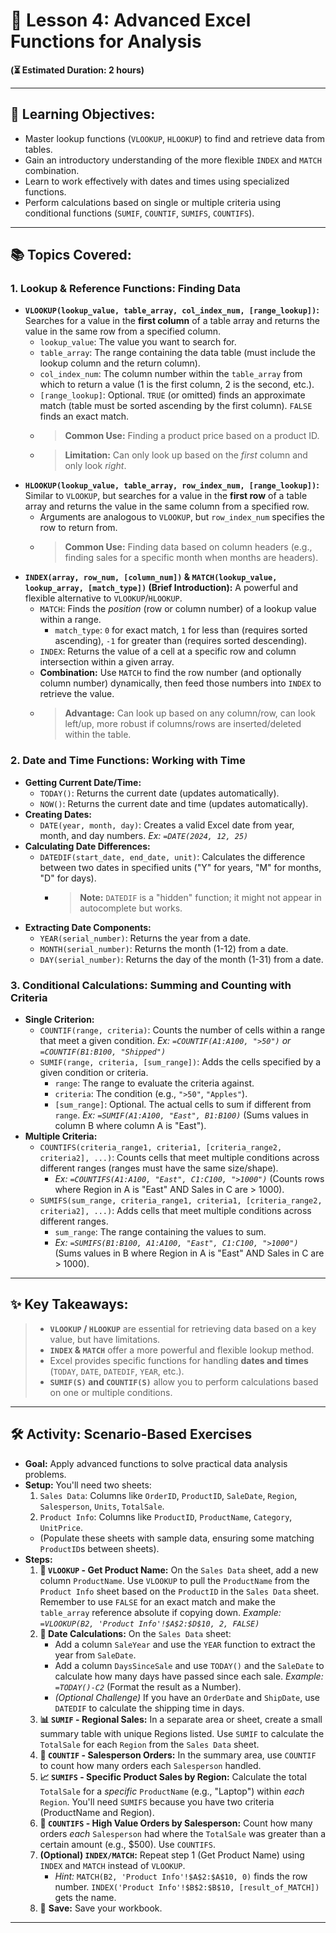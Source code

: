 # 🚀 Lesson 4: Advanced Excel Functions for Analysis

**(⏳ Estimated Duration: 2 hours)**

---

## 🎯 Learning Objectives:

*   Master lookup functions (`VLOOKUP`, `HLOOKUP`) to find and retrieve data from tables.
*   Gain an introductory understanding of the more flexible `INDEX` and `MATCH` combination.
*   Learn to work effectively with dates and times using specialized functions.
*   Perform calculations based on single or multiple criteria using conditional functions (`SUMIF`, `COUNTIF`, `SUMIFS`, `COUNTIFS`).

---

## 📚 Topics Covered:

### 1. Lookup & Reference Functions: Finding Data

*   **`VLOOKUP(lookup_value, table_array, col_index_num, [range_lookup])`:** Searches for a value in the **first column** of a table array and returns the value in the same row from a specified column.
    *   `lookup_value`: The value you want to search for.
    *   `table_array`: The range containing the data table (must include the lookup column and the return column).
    *   `col_index_num`: The column number within the `table_array` from which to return a value (1 is the first column, 2 is the second, etc.).
    *   `[range_lookup]`: Optional. `TRUE` (or omitted) finds an approximate match (table must be sorted ascending by the first column). `FALSE` finds an exact match.
    *   > **Common Use:** Finding a product price based on a product ID.
    *   > **Limitation:** Can only look up based on the *first* column and only look *right*.
*   **`HLOOKUP(lookup_value, table_array, row_index_num, [range_lookup])`:** Similar to `VLOOKUP`, but searches for a value in the **first row** of a table array and returns the value in the same column from a specified row.
    *   Arguments are analogous to `VLOOKUP`, but `row_index_num` specifies the row to return from.
    *   > **Common Use:** Finding data based on column headers (e.g., finding sales for a specific month when months are headers).
*   **`INDEX(array, row_num, [column_num])` & `MATCH(lookup_value, lookup_array, [match_type])` (Brief Introduction):** A powerful and flexible alternative to `VLOOKUP`/`HLOOKUP`.
    *   `MATCH`: Finds the *position* (row or column number) of a lookup value within a range.
        *   `match_type`: `0` for exact match, `1` for less than (requires sorted ascending), `-1` for greater than (requires sorted descending).
    *   `INDEX`: Returns the value of a cell at a specific row and column intersection within a given array.
    *   **Combination:** Use `MATCH` to find the row number (and optionally column number) dynamically, then feed those numbers into `INDEX` to retrieve the value.
    *   > **Advantage:** Can look up based on any column/row, can look left/up, more robust if columns/rows are inserted/deleted within the table.

### 2. Date and Time Functions: Working with Time

*   **Getting Current Date/Time:**
    *   `TODAY()`: Returns the current date (updates automatically).
    *   `NOW()`: Returns the current date and time (updates automatically).
*   **Creating Dates:**
    *   `DATE(year, month, day)`: Creates a valid Excel date from year, month, and day numbers. *Ex: `=DATE(2024, 12, 25)`*
*   **Calculating Date Differences:**
    *   `DATEDIF(start_date, end_date, unit)`: Calculates the difference between two dates in specified units ("Y" for years, "M" for months, "D" for days).
        *   > **Note:** `DATEDIF` is a "hidden" function; it might not appear in autocomplete but works.
*   **Extracting Date Components:**
    *   `YEAR(serial_number)`: Returns the year from a date.
    *   `MONTH(serial_number)`: Returns the month (1-12) from a date.
    *   `DAY(serial_number)`: Returns the day of the month (1-31) from a date.

### 3. Conditional Calculations: Summing and Counting with Criteria

*   **Single Criterion:**
    *   `COUNTIF(range, criteria)`: Counts the number of cells within a range that meet a given condition. *Ex: `=COUNTIF(A1:A100, ">50")` or `=COUNTIF(B1:B100, "Shipped")`*
    *   `SUMIF(range, criteria, [sum_range])`: Adds the cells specified by a given condition or criteria.
        *   `range`: The range to evaluate the criteria against.
        *   `criteria`: The condition (e.g., `">50"`, `"Apples"`).
        *   `[sum_range]`: Optional. The actual cells to sum if different from `range`. *Ex: `=SUMIF(A1:A100, "East", B1:B100)`* (Sums values in column B where column A is "East").
*   **Multiple Criteria:**
    *   `COUNTIFS(criteria_range1, criteria1, [criteria_range2, criteria2], ...)`: Counts cells that meet multiple conditions across different ranges (ranges must have the same size/shape).
        *   *Ex: `=COUNTIFS(A1:A100, "East", C1:C100, ">1000")`* (Counts rows where Region in A is "East" AND Sales in C are > 1000).
    *   `SUMIFS(sum_range, criteria_range1, criteria1, [criteria_range2, criteria2], ...)`: Adds cells that meet multiple conditions across different ranges.
        *   `sum_range`: The range containing the values to sum.
        *   *Ex: `=SUMIFS(B1:B100, A1:A100, "East", C1:C100, ">1000")`* (Sums values in B where Region in A is "East" AND Sales in C are > 1000).

---

## ✨ Key Takeaways:

> *   **`VLOOKUP` / `HLOOKUP`** are essential for retrieving data based on a key value, but have limitations.
> *   **`INDEX` & `MATCH`** offer a more powerful and flexible lookup method.
> *   Excel provides specific functions for handling **dates and times** (`TODAY`, `DATE`, `DATEDIF`, `YEAR`, etc.).
> *   **`SUMIF(S)` and `COUNTIF(S)`** allow you to perform calculations based on one or multiple conditions.

---

## 🛠️ Activity: Scenario-Based Exercises

*   **Goal:** Apply advanced functions to solve practical data analysis problems.
*   **Setup:** You'll need two sheets:
    1.  `Sales Data`: Columns like `OrderID`, `ProductID`, `SaleDate`, `Region`, `Salesperson`, `Units`, `TotalSale`.
    2.  `Product Info`: Columns like `ProductID`, `ProductName`, `Category`, `UnitPrice`.
    *   (Populate these sheets with sample data, ensuring some matching `ProductID`s between sheets).
*   **Steps:**
    1.  **🛒 `VLOOKUP` - Get Product Name:** On the `Sales Data` sheet, add a new column `ProductName`. Use `VLOOKUP` to pull the `ProductName` from the `Product Info` sheet based on the `ProductID` in the `Sales Data` sheet. Remember to use `FALSE` for an exact match and make the `table_array` reference absolute if copying down. *Example: `=VLOOKUP(B2, 'Product Info'!$A$2:$D$10, 2, FALSE)`*
    2.  **📅 Date Calculations:** On the `Sales Data` sheet:
        *   Add a column `SaleYear` and use the `YEAR` function to extract the year from `SaleDate`.
        *   Add a column `DaysSinceSale` and use `TODAY()` and the `SaleDate` to calculate how many days have passed since each sale. *Example: `=TODAY()-C2`* (Format the result as a Number).
        *   *(Optional Challenge)* If you have an `OrderDate` and `ShipDate`, use `DATEDIF` to calculate the shipping time in days.
    3.  **📊 `SUMIF` - Regional Sales:** In a separate area or sheet, create a small summary table with unique Regions listed. Use `SUMIF` to calculate the `TotalSale` for each `Region` from the `Sales Data` sheet.
    4.  **👤 `COUNTIF` - Salesperson Orders:** In the summary area, use `COUNTIF` to count how many orders each `Salesperson` handled.
    5.  **📈 `SUMIFS` - Specific Product Sales by Region:** Calculate the total `TotalSale` for a *specific* `ProductName` (e.g., "Laptop") within *each* `Region`. You'll need `SUMIFS` because you have two criteria (ProductName and Region).
    6.  **🔢 `COUNTIFS` - High Value Orders by Salesperson:** Count how many orders *each* `Salesperson` had where the `TotalSale` was greater than a certain amount (e.g., $500). Use `COUNTIFS`.
    7.  **(Optional) `INDEX/MATCH`:** Repeat step 1 (Get Product Name) using `INDEX` and `MATCH` instead of `VLOOKUP`.
        *   *Hint:* `MATCH(B2, 'Product Info'!$A$2:$A$10, 0)` finds the row number. `INDEX('Product Info'!$B$2:$B$10, [result_of_MATCH])` gets the name.
    8.  💾 **Save:** Save your workbook.

---
